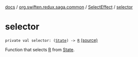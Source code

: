 [docs](../../index.md) / [org.swiften.redux.saga.common](../index.md) / [SelectEffect](index.md) / [selector](./selector.md)

# selector

`private val selector: (`[`State`](index.md#State)`) -> `[`R`](index.md#R) [(source)](https://github.com/protoman92/KotlinRedux/tree/master/common\common-saga\src\main\kotlin/org/swiften/redux/saga/common/SelectEffect.kt#L20)

Function that selects [R](index.md#R) from [State](index.md#State).


